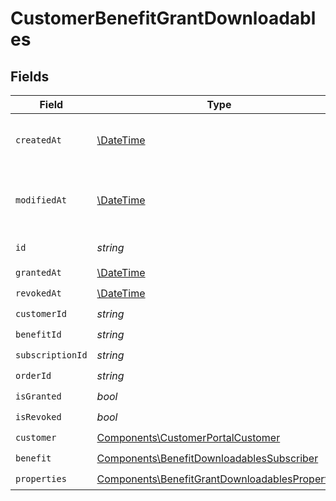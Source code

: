 # CustomerBenefitGrantDownloadables


## Fields

| Field                                                                                                            | Type                                                                                                             | Required                                                                                                         | Description                                                                                                      |
| ---------------------------------------------------------------------------------------------------------------- | ---------------------------------------------------------------------------------------------------------------- | ---------------------------------------------------------------------------------------------------------------- | ---------------------------------------------------------------------------------------------------------------- |
| `createdAt`                                                                                                      | [\DateTime](https://www.php.net/manual/en/class.datetime.php)                                                    | :heavy_check_mark:                                                                                               | Creation timestamp of the object.                                                                                |
| `modifiedAt`                                                                                                     | [\DateTime](https://www.php.net/manual/en/class.datetime.php)                                                    | :heavy_check_mark:                                                                                               | Last modification timestamp of the object.                                                                       |
| `id`                                                                                                             | *string*                                                                                                         | :heavy_check_mark:                                                                                               | The ID of the object.                                                                                            |
| `grantedAt`                                                                                                      | [\DateTime](https://www.php.net/manual/en/class.datetime.php)                                                    | :heavy_check_mark:                                                                                               | N/A                                                                                                              |
| `revokedAt`                                                                                                      | [\DateTime](https://www.php.net/manual/en/class.datetime.php)                                                    | :heavy_check_mark:                                                                                               | N/A                                                                                                              |
| `customerId`                                                                                                     | *string*                                                                                                         | :heavy_check_mark:                                                                                               | N/A                                                                                                              |
| `benefitId`                                                                                                      | *string*                                                                                                         | :heavy_check_mark:                                                                                               | N/A                                                                                                              |
| `subscriptionId`                                                                                                 | *string*                                                                                                         | :heavy_check_mark:                                                                                               | N/A                                                                                                              |
| `orderId`                                                                                                        | *string*                                                                                                         | :heavy_check_mark:                                                                                               | N/A                                                                                                              |
| `isGranted`                                                                                                      | *bool*                                                                                                           | :heavy_check_mark:                                                                                               | N/A                                                                                                              |
| `isRevoked`                                                                                                      | *bool*                                                                                                           | :heavy_check_mark:                                                                                               | N/A                                                                                                              |
| `customer`                                                                                                       | [Components\CustomerPortalCustomer](../../Models/Components/CustomerPortalCustomer.md)                           | :heavy_check_mark:                                                                                               | N/A                                                                                                              |
| `benefit`                                                                                                        | [Components\BenefitDownloadablesSubscriber](../../Models/Components/BenefitDownloadablesSubscriber.md)           | :heavy_check_mark:                                                                                               | N/A                                                                                                              |
| `properties`                                                                                                     | [Components\BenefitGrantDownloadablesProperties](../../Models/Components/BenefitGrantDownloadablesProperties.md) | :heavy_check_mark:                                                                                               | N/A                                                                                                              |